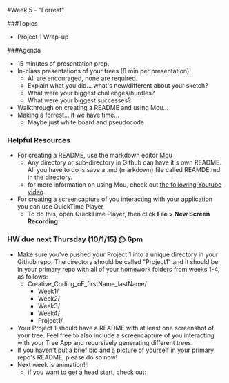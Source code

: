 #Week 5 - "Forrest"

###Topics

* Project 1 Wrap-up

###Agenda

* 15 minutes of presentation prep.
* In-class presentations of your trees (8 min per presentation)!
	* All are encouraged, none are required.
	* Explain what you did... what's new/different about your sketch?
	* What were your biggest challenges/hurdles?
	* What were your biggest successes?
* Walkthrough on creating a README and using Mou...
* Making a forrest... if we have time...
	* Maybe just white board and pseudocode	 	

### Helpful Resources

* For creating a README, use the markdown editor [Mou](http://25.io/mou/) 
	* Any directory or sub-directory in Github can have it's own README. All you have to do is save a .md (markdown) file called REAMDE.md in the directory.
	* for more information on using Mou, check out [the following Youtube video](https://www.youtube.com/watch?v=Yin1FFkr5p0).
* For creating a screencapture of you interacting with your application you can use QuickTime Player
	* To do this, open QuickTime Player, then click **File > New Screen Recording**

### HW due next Thursday (10/1/15) @ 6pm

* Make sure you've pushed your Project 1 into a unique directory in your Github repo. The directory should be called "Project1" and it should be in your primary repo with all of your homework folders from weeks 1-4, as follows:
	* Creative_Coding_oF_firstName_lastName/
		* Week1/
		* Week2/
		* Week3/
		* Week4/
		* Project1/
* Your Project 1 should have a README with at least one screenshot of your tree. Feel free to also include a screencapture of you interacting with your Tree App and recursively generating different trees.
* If you haven't put a brief bio and a picture of yourself in your primary repo's README, please do so now!
* Next week is animation!!!
	* if you want to get a head start, check out:
		 

